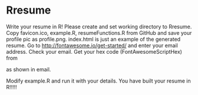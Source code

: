 # Rresume
Write your resume in R!
Please create and set working directory to Rresume.
Copy favicon.ico, example.R, resumeFunctions.R from GitHub and save your profile pic as profile.png.
index.html is just an example of the generated resume.
Go to http://fontawesome.io/get-started/ and enter your email address.
Check your email. 
Get your hex code (FontAwesomeScriptHex) from 
 <script src="https://use.fontawesome.com/FontAwesomeScriptHex.js">
 </script> as shown in email. 
 Modify example.R and run it with your details. You have built your resume in R!!!!!
